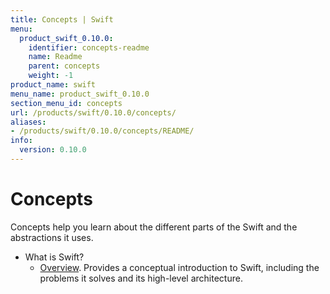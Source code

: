 ```yaml
---
title: Concepts | Swift
menu:
  product_swift_0.10.0:
    identifier: concepts-readme
    name: Readme
    parent: concepts
    weight: -1
product_name: swift
menu_name: product_swift_0.10.0
section_menu_id: concepts
url: /products/swift/0.10.0/concepts/
aliases:
- /products/swift/0.10.0/concepts/README/
info:
  version: 0.10.0
---
```


# Concepts

Concepts help you learn about the different parts of the Swift and the abstractions it uses.

- What is Swift?
  - [Overview](/products/swift/0.10.0/concepts/what-is-swift/overview). Provides a conceptual introduction to Swift, including the problems it solves and its high-level architecture.
